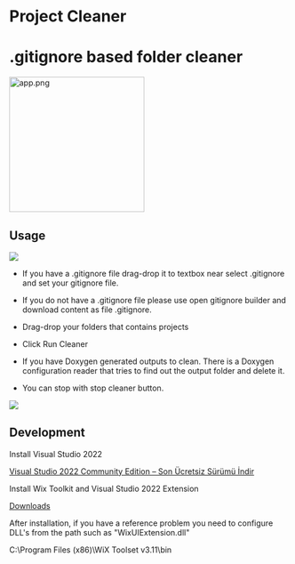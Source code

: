 # Project Cleaner

# .gitignore based folder cleaner



<img title="" src="file:///C:/Users/ugur.coruh/Desktop/project-cleaner/assets/bd83635cca6588ea4c19c3ac3b63da0c9424e4cd.png" alt="app.png" width="243" data-align="center">

## Usage

![](C:\Users\ugur.coruh\Desktop\project-cleaner\assets\2022-01-03-02-04-08-image.png)



- If you have a .gitignore file drag-drop it to textbox near select .gitignore and set your gitignore file. 

- If you do not have a .gitignore file please use open gitignore builder and download content as file .gitignore. 

- Drag-drop your folders that contains projects

- Click Run Cleaner

- If you have Doxygen generated outputs to clean. There is a Doxygen configuration reader that tries to find out the output folder and delete it. 

- You can stop with stop cleaner button. 



![](C:\Users\ugur.coruh\Desktop\project-cleaner\assets\2022-01-03-02-08-23-image.png)

 

## Development

Install Visual Studio 2022

[Visual Studio 2022 Community Edition – Son Ücretsiz Sürümü İndir](https://visualstudio.microsoft.com/tr/vs/community/)

Install Wix Toolkit and Visual Studio 2022 Extension

[Downloads](https://wixtoolset.org/releases/)

After installation, if you have a reference problem you need to configure DLL's from the path such as "WixUIExtension.dll"

C:\Program Files (x86)\WiX Toolset v3.11\bin
